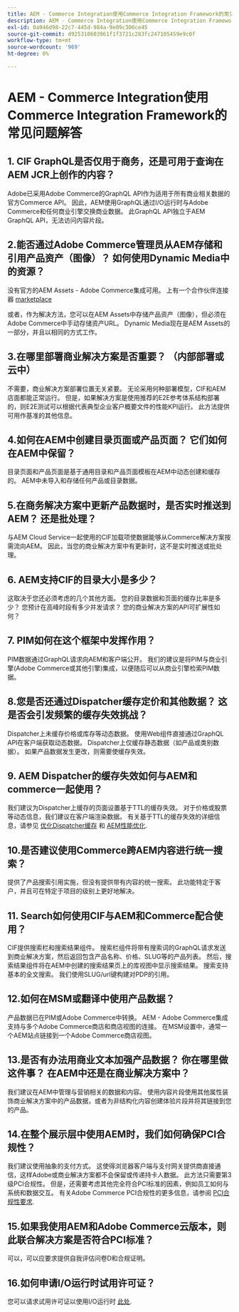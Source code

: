 ```yaml
---
title: AEM - Commerce Integration使用Commerce Integration Framework的常见问题解答
description: AEM - Commerce Integration使用Commerce Integration Framework的常见问题解答
exl-id: 0a946d98-22c7-445d-984a-9e09c306ce45
source-git-commit: d925310603961f1f3721c283fc247105459e9c0f
workflow-type: tm+mt
source-wordcount: '969'
ht-degree: 0%

---
```


# AEM - Commerce Integration使用Commerce Integration Framework的常见问题解答

## 1. CIF GraphQL是否仅用于商务，还是可用于查询在AEM JCR上创作的内容？

Adobe已采用Adobe Commerce的GraphQL API作为适用于所有商业相关数据的官方Commerce API。 因此，AEM使用GraphQL通过I/O运行时与Adobe Commerce和任何商业引擎交换商业数据。 此GraphQL API独立于AEM GraphQL API，无法访问内容片段。

## 2.能否通过Adobe Commerce管理员从AEM存储和引用产品资产（图像）？ 如何使用Dynamic Media中的资源？

没有官方的AEM Assets - Adobe Commerce集成可用。 上有一个合作伙伴连接器 [marketplace](https://marketplace.magento.com) <!-- THIS IS THE OLD URL THAT WAS USED. IT WAS 404 (https://marketplace.magento.com/bounteous-dam.html) -->

或者，作为解决方法，您可以在AEM Assets中存储产品资产（图像），但必须在Adobe Commerce中手动存储资产URL。 Dynamic Media现在是AEM Assets的一部分，并且以相同的方式工作。

## 3.在哪里部署商业解决方案是否重要？ （内部部署或云中）

不需要，商业解决方案部署位置无关紧要。 无论采用何种部署模型，CIF和AEM店面都能正常运行。 但是，如果解决方案是使用推荐的E2E参考体系结构部署的，则E2E测试可以根据代表典型企业客户概要文件的性能KPI运行。 此方法提供可用作基准的其他信息。

## 4.如何在AEM中创建目录页面或产品页面？ 它们如何在AEM中保留？

目录页面和产品页面是基于通用目录和产品页面模板在AEM中动态创建和缓存的。 AEM中未导入和存储任何产品或目录数据。

## 5.在商务解决方案中更新产品数据时，是否实时推送到AEM？ 还是批处理？

与AEM Cloud Service一起使用的CIF加载项使数据能够从Commerce解决方案按需流向AEM。 因此，当您的商业解决方案中有更新时，这不是实时推送或批处理。

## 6. AEM支持CIF的目录大小是多少？

这取决于您还必须考虑的几个其他方面。 您的目录数据和页面的缓存比率是多少？ 您预计在高峰时段有多少并发请求？ 您的商业解决方案的API可扩展性如何？

## 7. PIM如何在这个框架中发挥作用？

PIM数据通过GraphQL请求向AEM和客户端公开。 我们的建议是将PIM与商业引擎(Adobe Commerce或其他引擎)集成，以便随后可以从商业引擎检索PIM数据。

## 8.您是否还通过Dispatcher缓存定价和其他数据？ 这是否会引发频繁的缓存失效挑战？

Dispatcher上未缓存价格或库存等动态数据。 使用Web组件直接通过GraphQL API在客户端获取动态数据。 Dispatcher上仅缓存静态数据（如产品或类别数据）。 如果产品数据发生更改，则需要使缓存失效。

## 9. AEM Dispatcher的缓存失效如何与AEM和commerce一起使用？

我们建议为Dispatcher上缓存的页面设置基于TTL的缓存失效。 对于价格或股票等动态信息，我们建议在客户端渲染数据。 有关基于TTL的缓存失效的详细信息，请参见 [优化Dispatcher缓存](https://experienceleague.adobe.com/docs/experience-cloud-kcs/kbarticles/KA-17458.html) 和 [AEM性能优化](https://experienceleague.adobe.com/docs/commerce-operations/deliver-commerce-at-scale/performance.html).

## 10.是否建议使用Commerce跨AEM内容进行统一搜索？

提供了产品搜索引用实施，但没有提供带有内容的统一搜索。 此功能特定于客户，并且可在特定于项目的级别上更好地解决。

## 11. Search如何使用CIF与AEM和Commerce配合使用？

CIF提供搜索栏和搜索结果组件。 搜索栏组件将带有搜索词的GraphQL请求发送到商业解决方案，然后返回包含产品名称、价格、SLUG等的产品列表。 然后，搜索结果组件将在AEM中创建的搜索结果页上的库视图中显示搜索结果。 搜索支持基本的全文搜索。 我们使用SLUG/url键构建对PDP的引用。

## 12.如何在MSM或翻译中使用产品数据？

产品数据已在PIM或Adobe Commerce中转换。 AEM - Adobe Commerce集成支持与多个Adobe Commerce商店和商店视图的连接。 在MSM设置中，通常一个AEM站点链接到一个Adobe Commerce商店视图。

## 13.是否有办法用商业文本加强产品数据？ 你在哪里做这件事？ 在AEM中还是在商业解决方案中？

我们建议在AEM中管理与营销相关的数据和内容。 使用内容片段使用其他属性装饰商业解决方案中的产品数据，或者为非结构化内容创建体验片段并将其链接到您的产品。

## 14.在整个展示层中使用AEM时，我们如何确保PCI合规性？

我们建议使用抽象的支付方式。 这使得浏览器客户端与支付网关提供商直接通信，这样Adobe或商业解决方案都不会保留或传递持卡人数据。 此方法只需要第3级PCI合规性。 但是，还需要考虑其他完全符合PCI标准的因素，例如员工如何与系统和数据交互。 有关Adobe Commerce PCI合规性的更多信息，请参阅 [PCI合规性要求](https://business.adobe.com/products/magento/pci-compliance.html).

## 15.如果我使用AEM和Adobe Commerce云版本，则此联合解决方案是否符合PCI标准？

可以，可以应要求提供自我评估问卷D和合规证明。

## 16.如何申请I/O运行时试用许可证？

您可以请求试用许可证以使用I/O运行时 [此处](https://developer.adobe.com/app-builder/trial/).
